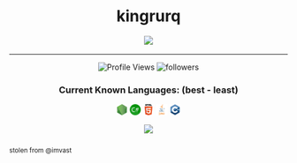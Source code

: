<h1 align="center">kingrurq</h1>
<a href="https://github.com/rurq"></a>
<p align="center">
  <img src="https://lanyard.cnrad.dev/api/784040495276883968?animated=true&idleMessage=Nothing right now..." />
</p>

---
<p align="center">
  <img src="https://estruyf-github.azurewebsites.net/api/VisitorHit?user=kingrurq&countColorcountColor&countColor=%230095FF" alt="Profile Views"/>
  <img alt="followers" src="https://img.shields.io/github/followers/kingrurq?color=f429ff&style=for-the-badge&logo=github&label=Follow"/>
</p>
<h3 align="center">Current Known Languages: (best - least)</h3>
<p align="center">
  <code><img height="20" src="https://raw.githubusercontent.com/github/explore/main/topics/nodejs/nodejs.png"></code>
  <code><img height="20" src="https://raw.githubusercontent.com/github/explore/main/topics/csharp/csharp.png"></code>
  <code><img height="20" src="https://raw.githubusercontent.com/github/explore/main/topics/html/html.png"></code>
  <code><img height="20" src="https://raw.githubusercontent.com/github/explore/main/topics/java/java.png"></code>
  <code><img height="20" src="https://raw.githubusercontent.com/github/explore/main/topics/cpp/cpp.png"></code>
</p>

<p align="center">
  <img src="https://github-readme-stats.vercel.app/api/?username=kingrurq&title_color=4F8CC9&text_color=9f9f9f&show_icons=true&bg_color=00000000&hide_border=true&icon_color=4F8CC9&hide_title=true&count_private=true" />
</p>

<sub>stolen from @imvast</sub>
